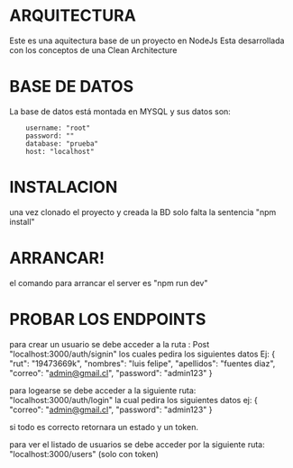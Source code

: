 # ARQUITECTURA
Este es una aquitectura base de un proyecto en NodeJs
Esta desarrollada con los conceptos de una Clean Architecture
# BASE DE DATOS
La base de datos está montada en MYSQL y sus datos son:

        username: "root"
        password: ""
        database: "prueba"
        host: "localhost"

# INSTALACION
una vez clonado el proyecto y creada la BD solo falta la sentencia "npm install"

# ARRANCAR!
el comando para arrancar el server es "npm run dev"

# PROBAR LOS ENDPOINTS
para crear un usuario se debe acceder a la ruta : Post "localhost:3000/auth/signin"
los cuales pedira los siguientes datos Ej:
 {
    "rut": "19473669k",
    "nombres": "luis felipe",
    "apellidos": "fuentes diaz",
    "correo": "admin@gmail.cl",
    "password": "admin123"
}

para logearse se debe acceder a la siguiente ruta: "localhost:3000/auth/login"
la cual pedira los siguientes datos ej:
{
    "correo": "admin@gmail.cl",
    "password": "admin123"
}

si todo es correcto retornara un estado y un token.

para ver el listado de usuarios se debe acceder por la siguiente ruta: "localhost:3000/users" (solo con token)
